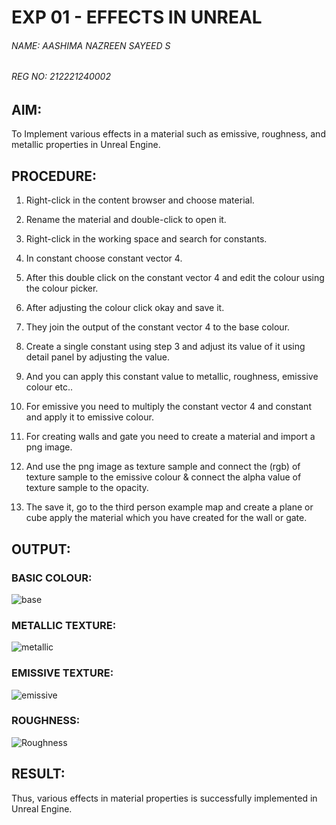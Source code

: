 # EXP 01 - EFFECTS IN UNREAL

###### NAME: AASHIMA NAZREEN SAYEED S
###### REG NO: 212221240002 

## AIM:

To Implement various effects in a material such as emissive, roughness, and metallic properties in Unreal Engine.

## PROCEDURE:

1. Right-click in the content browser and choose material.

2. Rename the material and double-click to open it.

3. Right-click in the working space and search for constants.

4. In constant choose constant vector 4.

5. After this double click on the constant vector 4 and edit the colour using the colour
picker.

6. After adjusting the colour click okay and save it.

7. They join the output of the constant vector 4 to the base colour.

8. Create a single constant using step 3 and adjust its value of it using detail panel by
adjusting the value.

9. And you can apply this constant value to metallic, roughness, emissive colour etc..

10. For emissive you need to multiply the constant vector 4 and constant and apply it to
emissive colour.

11. For creating walls and gate you need to create a material and import a png image.

12. And use the png image as texture sample and connect the (rgb) of texture sample to
the emissive colour & connect the alpha value of texture sample to the opacity.

13. The save it, go to the third person example map and create a plane or cube apply the
material which you have created for the wall or gate.

## OUTPUT:

### BASIC COLOUR:
![base](https://github.com/Aashima02/Effects-in-Unreal/assets/93427086/3293f877-bc19-43e3-b73b-2509399ced1a)

### METALLIC TEXTURE:
![metallic](https://github.com/Aashima02/Effects-in-Unreal/assets/93427086/4702462b-cc1a-4450-a693-dd5346f4df48)

### EMISSIVE TEXTURE:
![emissive](https://github.com/Aashima02/Effects-in-Unreal/assets/93427086/17eba78e-fc4e-4b0e-b868-7b4721b96faa)

### ROUGHNESS:
![Roughness](https://github.com/Aashima02/Effects-in-Unreal/assets/93427086/e3a71289-7313-46ee-95c4-759cce1579c1)

## RESULT:

Thus, various effects in material properties is successfully implemented in Unreal Engine.








